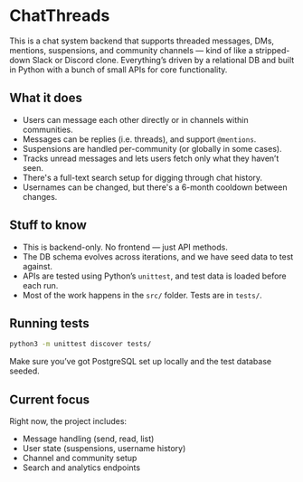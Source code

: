 # ChatThreads

This is a chat system backend that supports threaded messages, DMs, mentions, suspensions, and community channels — kind of like a stripped-down Slack or Discord clone. Everything’s driven by a relational DB and built in Python with a bunch of small APIs for core functionality.

## What it does

- Users can message each other directly or in channels within communities.
- Messages can be replies (i.e. threads), and support `@mentions`.
- Suspensions are handled per-community (or globally in some cases).
- Tracks unread messages and lets users fetch only what they haven’t seen.
- There's a full-text search setup for digging through chat history.
- Usernames can be changed, but there's a 6-month cooldown between changes.

## Stuff to know

- This is backend-only. No frontend — just API methods.
- The DB schema evolves across iterations, and we have seed data to test against.
- APIs are tested using Python’s `unittest`, and test data is loaded before each run.
- Most of the work happens in the `src/` folder. Tests are in `tests/`.

## Running tests

```bash
python3 -m unittest discover tests/
```

Make sure you’ve got PostgreSQL set up locally and the test database seeded.

## Current focus

Right now, the project includes:
- Message handling (send, read, list)
- User state (suspensions, username history)
- Channel and community setup
- Search and analytics endpoints
